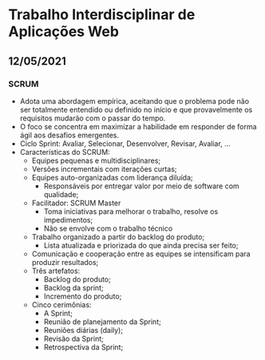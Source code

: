# Trabalho Interdisciplinar de Aplicações Web
## 12/05/2021

### SCRUM
- Adota uma abordagem empírica, aceitando que o problema pode não ser totalmente entendido ou definido no início e que provavelmente os requisitos mudarão com o passar do tempo.
- O foco se concentra em maximizar a habilidade em responder de forma ágil aos desafios emergentes.
- Ciclo Sprint: Avaliar, Selecionar, Desenvolver, Revisar, Avaliar, ...
- Características do SCRUM:
  - Equipes pequenas e multidisciplinares;
  - Versões incrementais com iterações curtas;
  - Equipes auto-organizadas com liderança diluída;
    - Responsáveis por entregar valor por meio de software com qualidade;
  - Facilitador: SCRUM Master
    - Toma iniciativas para melhorar o trabalho, resolve os impedimentos;
    - Não se envolve com o trabalho técnico
  - Trabalho organizado a partir do backlog do produto;
    - Lista atualizada e priorizada do que ainda precisa ser feito;
  - Comunicação e cooperação entre as equipes se intensificam para produzir resultados;
  - Três artefatos:
    - Backlog do produto;
    - Backlog da sprint;
    - Incremento do produto;
  - Cinco cerimônias:
    - A Sprint;
    - Reunião de planejamento da Sprint;
    - Reuniões diárias (daily);
    - Revisão da Sprint;
    - Retrospectiva da Sprint;